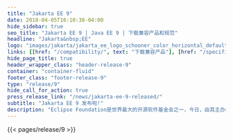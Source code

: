```yaml
---
title: "Jakarta EE 9"
date: 2018-04-05T16:10:38-04:00
hide_sidebar: true
seo_title: "Jakarta EE 9 | Java EE 9 | 下载兼容产品和规范"
headline: "Jakarta&nbsp;EE"
logo: "images/jakarta/jakarta_ee_logo_schooner_color_horizontal_default.png"
links: [[href: "/compatibility/", text: "下载兼容产品"], [href: "/specifications/", text: "规范"]]
hide_page_title: true
header_wrapper_class: "header-release-9"
container: "container-fluid"
footer_class: "footer-release-9"
type: "release/9"
hide_call_for_action: true
press_release_link: "/news/jakarta-ee-9-released/"
subtitle: "Jakarta EE 9 发布啦!"
description: "Eclipse Foundation是世界最大的开源软件基金会之一，今日，由其主办的Jakarta EE工作组在JakartaOne Livestream虚拟线上会议上正式宣布，Jakarta EE 9 的Platform、Web Profile规范以及相关技术兼容工具包（TCKs）正式发布。"
---
```


{{< pages/release/9 >}}
